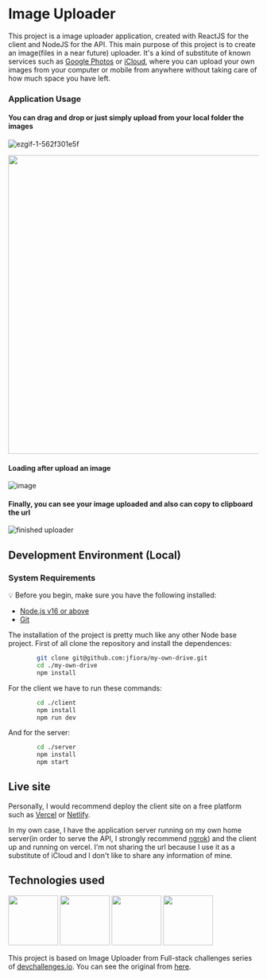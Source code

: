 # Image Uploader
 
This project is a image uploader application, created with ReactJS for the client and NodeJS for the API.
This main purpose of this project is to create an image(files in a near future) uploader. It's a kind of substitute of known services such as [Google Photos](https://www.google.com/intl/es/photos/about/) or [iCloud](https://www.icloud.com/), where you can upload your own images from your computer or mobile from anywhere without taking care of how much space you have left.

### Application Usage

#### You can drag and drop or just simply upload from your local folder the images

![ezgif-1-562f301e5f](https://user-images.githubusercontent.com/64290438/211402172-1ce57600-c0c1-4c46-b720-0cbafdd1ea9c.gif)

<img src="https://user-images.githubusercontent.com/64290438/211343805-e87c9963-9cd8-4b7c-a0b6-574293b39df8.png" width="600">

#### Loading after upload an image
![image](https://user-images.githubusercontent.com/64290438/211343400-256a2b59-98d0-4ab8-9e29-f215af66de8a.png)

#### Finally, you can see your image uploaded and also can copy to clipboard the url

![finished uploader](https://user-images.githubusercontent.com/64290438/211631919-5b1a34ea-66c2-4c0f-9d36-d40a4c0d5048.png)

## Development Environment (Local)

### System Requirements

:bulb: Before you begin, make sure you have the following installed:

- [Node.js v16 or above](https://nodejs.org/en/download/)
- [Git](https://git-scm.com/book/en/v2/Getting-Started-Installing-Git/)

The installation of the project is pretty much like any other Node base project. First of all clone the repository and install the dependences:
```bash
        git clone git@github.com:jfiora/my-own-drive.git
        cd ./my-own-drive
        npm install
```

For the client we have to run these commands:
```bash
        cd ./client
        npm install
        npm run dev
  ```
    
And for the server:
```bash
        cd ./server
        npm install
        npm start
 ```
    
 ## Live site
 
Personally, I would recommend deploy the client site on a free platform such as [Vercel](https://vercel.com/) or [Netlify](https://www.netlify.com/).

In my own case, I have the application server running on my own home server(in order to serve the API, I strongly recommend [ngrok](https://ngrok.com/)) and the client up and running on vercel. I'm not sharing the url because I use it as a substitute of iCloud and I don't like to share any information of mine.

## Technologies used
<p float="left">
    <img src="https://upload.wikimedia.org/wikipedia/commons/thumb/f/f1/Vitejs-logo.svg/1039px-Vitejs-logo.svg.png" width="100">
    <img src="https://upload.wikimedia.org/wikipedia/commons/thumb/4/47/React.svg/1200px-React.svg.png" width="100">
    <img src="https://seeklogo.com/images/N/nodejs-logo-FBE122E377-seeklogo.com.png" width="100">
    <img src="https://zustand-demo.pmnd.rs/favicon.ico" width="100">
</p>

This project is based on Image Uploader from Full-stack challenges series of [devchallenges.io](devchallenges.io). You can see the original from [here](https://devchallenges.io/challenges/O2iGT9yBd6xZBrOcVirx).

